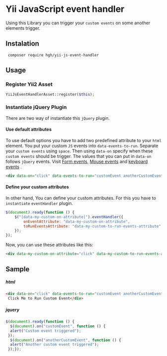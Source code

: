 
  
    
      
# Yii JavaScript event handler  
Using this Library you can trigger your `custom events` on some another elements trigger.      
      
## Instalation  
```
 composer require hgh/yii-js-event-handler
```  
  
## Usage  
### Register Yii2 Asset
```php  
YiiJsEventHandlerAsset::register($this);  
```  

### Instantiate jQuery Plugin
There are two way of instantiate this `jQuery` plugin.
#### Use default attributes
To use default options you have to add two predefined attribute to your `html` element. You put your custom `JS` events into `data-events-to-run`. Separate your `custom events` using `space`. Then using `data-on` specify when these `custom events` should be trigger. The values that you can put in `data-on` follows `jQuery` events. Visit [Form events](https://api.jquery.com/category/events/form-events/), [Mouse events](https://api.jquery.com/category/events/mouse-events/) and [keyboard events](https://api.jquery.com/category/events/keyboard-events/) .
```html
<div data-on="click" data-events-to-run="customEvent anotherCustomEvent">  
```

#### Define your custom attributes
In other hand, You can define your custom attributes. For this you have to `instantiate` `eventHandler` plugin.
```javascript
$(document).ready(function () {
    $("[data-my-custom-on-attribute]").eventHandler({
        onEventAttribute: "data-my-custom-on-attribute",
        toRunEventsAttribute: "data-my-custom-to-run-events-attribute"
    });
});
```
Now, you can use these attributes like this:
```html
<div data-my-custom-on-attribute="click" data-my-custom-to-run-events-attribute="customEvent anotherCustomEvent">  
```
  
## Sample  
##### html  
```html  
<div data-on="click" data-events-to-run="customEvent anotherCustomEvent">  
 Click Me to Run Custom Event</div>  
```  
  
##### jquery  
```javascript  
$(document).ready(function () {  
  $(document).on("customEvent", function () {  
  alert("Custom event triggered");  
 });  
  $(document).on("anotherCustomEvent", function () {  
  alert("Another custom event triggered");  
 });});  
```
